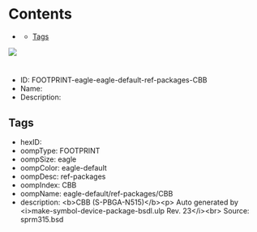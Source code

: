 



Contents
========

* [](#)
	* [Tags](#tags)
  
![][im]
# 

- ID: FOOTPRINT-eagle-eagle-default-ref-packages-CBB
- Name: 
- Description: 

## Tags

- hexID: 
- oompType: FOOTPRINT
- oompSize: eagle
- oompColor: eagle-default
- oompDesc: ref-packages
- oompIndex: CBB
- oompName: eagle-default/ref-packages/CBB
- description: &lt;b&gt;CBB (S-PBGA-N515)&lt;/b&gt;&lt;p&gt;&#xD;
Auto generated by &lt;i&gt;make-symbol-device-package-bsdl.ulp Rev. 23&lt;/i&gt;&lt;br&gt;&#xD;
Source: sprm315.bsd



[im]: image.png
